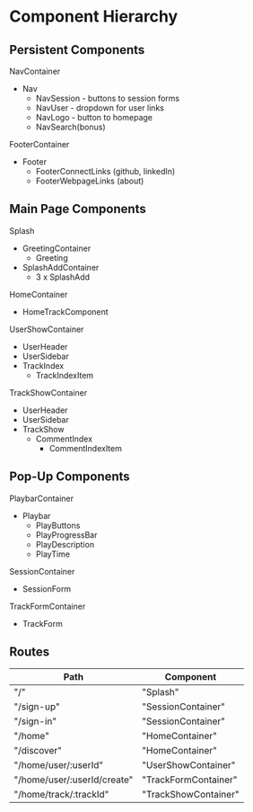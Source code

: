 # Component Hierarchy

## Persistent Components

NavContainer
  - Nav
    * NavSession - buttons to session forms
    * NavUser - dropdown for user links
    * NavLogo - button to homepage
    * NavSearch(bonus)

FooterContainer
  - Footer
    * FooterConnectLinks (github, linkedIn)
    * FooterWebpageLinks (about)

## Main Page Components

Splash
  - GreetingContainer
    * Greeting
  - SplashAddContainer
    * 3 x SplashAdd

HomeContainer
  - HomeTrackComponent

UserShowContainer
  - UserHeader
  - UserSidebar
  - TrackIndex
    * TrackIndexItem

TrackShowContainer
  - UserHeader
  - UserSidebar
  - TrackShow
    * CommentIndex
      - CommentIndexItem

## Pop-Up Components

PlaybarContainer
  - Playbar
    * PlayButtons
    * PlayProgressBar
    * PlayDescription
    * PlayTime

SessionContainer
  - SessionForm

TrackFormContainer
  - TrackForm

## Routes

|Path   | Component   |
|-------|-------------|
| "/" | "Splash" |
| "/sign-up" | "SessionContainer" |
| "/sign-in" | "SessionContainer" |
| "/home" | "HomeContainer" |
| "/discover" | "HomeContainer" |
| "/home/user/:userId" | "UserShowContainer" |
| "/home/user/:userId/create" | "TrackFormContainer" |
| "/home/track/:trackId" | "TrackShowContainer" |
